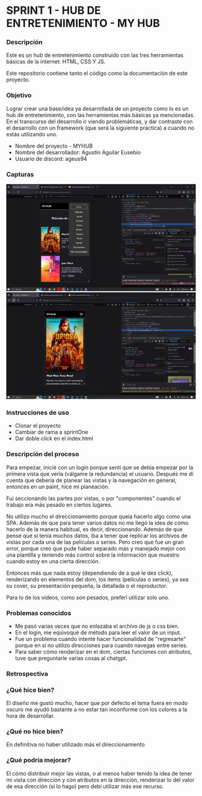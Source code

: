 # SPRINT 1 - HUB DE ENTRETENIMIENTO - MY HUB


### Descripción

Este es un hub de entretenimiento construido con las tres herramientas básicas de la internet: HTML, CSS Y JS. 

Este repositorio contiene tanto el código como la documentación de este proyecto.


### Objetivo

Lograr crear una base/idea ya desarrollada de un proyecto como lo es un hub de entretenimiento, con las herramientas más básicas ya mencionadas. En el transcurso del desarrollo ir viendo problemáticas, y dar contraste con el desarrollo con un framework (que será la siguiente práctica) a cuando no estás utilizando uno.


* Nombre del proyecto - MYHUB
* Nombre del desarrollador: Agustín Aguilar Eusebio
* Usuario de discord: ageus94

### Capturas

![/capturas/dash menu open small.JPG](https://github.com/TheAgeus/MyHubSemilleroMega/blob/sprintOne/capturas/dash%20menu%20open%20small.JPG)
![/capturas/detalle small.JPG](https://github.com/TheAgeus/MyHubSemilleroMega/blob/sprintOne/capturas/detalle%20small.JPG)


### Instrucciones de uso
- Clonar el proyecto
- Cambiar de rama a sprintOne
- Dar doble click en el index.html


### Descripción del proceso

Para empezar, inicié con un login porque sentí que se debía empezar por la primera vista que vería (válgame la redundancia) el usuario. Después me dí cuenta que debería de planear las vistas y la navegación en general, entonces en un paint, hice mi planeación. 

Fui seccionando las partes por vistas, o por "componentes" cuando el trabajo era más pesado en ciertos lugares. 

No utilizo mucho el direccionamiento porque queía hacerlo algo como una SPA. Además de que para tener varios datos no me llegó la idea de cómo hacerlo de la manera habitual, es decir, direccionando. Además de que pensé que si tenía muchos datos, iba a tener que replicar los archivos de vistas por cada una de las películas o series. Pero creo que fue un gran error, porque creo que pude haber separado más y manejado mejor con una plantilla y teniendo más control sobre la información que muestro cuando estoy en una cierta dirección.

Entonces más que nada estoy (dependiendo de a qué le des click), renderizando en elementos del dom, los items (películas o series), ya sea su cover, su presentación pequeña, la detallada o el reproductor.

Para lo de los videos, como son pesados, preferí utilizar solo uno.


### Problemas conocidos

- Me pasó varias veces que no enlazaba el archivo de js o css bien.
- En el login, me equivoqué de método para leer el valor de un input.
- Fue un problema cuando intenté hacer funcionalidad de "regresarte" porque en sí no utilizo direcciones para cuando navegas entre series.
- Para saber cómo renderizar en el dom, ciertas funciones con atributos, tuve que preguntarle varias cosas al chatgpt.


### Retrospectiva
### ¿Qué hice bien?
El diseño me gustó mucho, hacer que por defecto el tema fuera en modo oscuro me ayudó bastante a no estar tan inconforme con los colores a la hora de desarrollar.

### ¿Qué no hice bien?
En definitiva no haber utilizado más el direccionamiento

### ¿Qué podría mejorar?
El cómo distribuir mejor las vistas, o al menos haber tenido la idea de tener mi vista con dirección y con atributos en la dirección, renderizar lo del valor de esa dirección (sí lo hago) pero debí utilizar más ese recurso.

